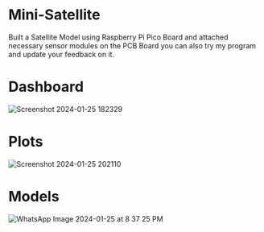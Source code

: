 # Mini-Satellite
Built a Satellite Model using Raspberry Pi Pico Board and attached necessary sensor modules on the PCB Board you can also try my program and update your feedback on it.
# Dashboard
![Screenshot 2024-01-25 182329](https://github.com/bala5000/Mini-Satellite/assets/95612640/19b15cd5-3b7d-4de4-82a2-226ec6d991f4)
# Plots
![Screenshot 2024-01-25 202110](https://github.com/bala5000/Mini-Satellite/assets/95612640/703d4149-65e6-461f-ba36-6061b4e6f2e6)
# Models
![WhatsApp Image 2024-01-25 at 8 37 25 PM](https://github.com/bala5000/Mini-Satellite/assets/95612640/7e53442d-a618-4f1e-bd1d-28258ef584c2)
